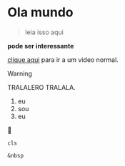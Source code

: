 # Ola mundo

> leia isso aqui

**pode ser interessante**

[clique aqui](https://www.youtube.com/watch?v=Pz04moVKyHY&list=RDPz04moVKyHY&start_radio=1) para ir a um video normal.

>[!WARNING]
TRALALERO TRALALA.

1. eu
2. sou
3. eu

🍕

`cls`

`&nbsp`